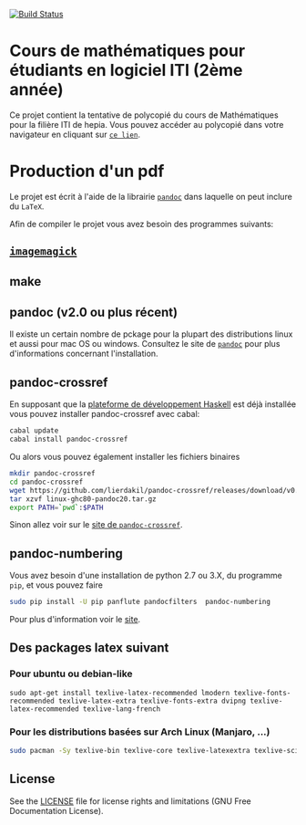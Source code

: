 [![Build Status](https://travis-ci.org/mathintro/linearalgebra.svg?branch=master)](https://travis-ci.org/mathintro/linearalgebra)

# Cours de mathématiques pour étudiants en logiciel ITI (2ème année)

Ce projet contient la tentative de polycopié du cours de Mathématiques pour la filière ITI de hepia. Vous pouvez accéder au polycopié dans votre navigateur en cliquant sur [`ce lien`](https://mathintro.github.io/deuxieme_logiciel/). 

# Production d'un pdf

Le projet est écrit à l'aide de la librairie [`pandoc`](https://pandoc.org/installing.html) dans laquelle on peut inclure du `LaTeX`. 

Afin de compiler le projet vous avez besoin des programmes suivants:

## [`imagemagick`](http://www.imagemagick.org/script/index.php)

## make

## pandoc (v2.0 ou plus récent)

Il existe un certain nombre de pckage pour la plupart des distributions linux et aussi pour mac OS ou windows. Consultez le site de [`pandoc`](https://pandoc.org/installing.html) pour plus d'informations concernant l'installation.

## pandoc-crossref 

En supposant que la [plateforme de développement Haskell](http://hackage.haskell.org/platform/) est déjà installée vous pouvez installer pandoc-crossref avec cabal:

``` bash
cabal update
cabal install pandoc-crossref
```

Ou alors vous pouvez également installer les fichiers binaires
```bash
mkdir pandoc-crossref
cd pandoc-crossref
wget https://github.com/lierdakil/pandoc-crossref/releases/download/v0.3.0.1/linux-ghc80-pandoc20.tar.gz
tar xzvf linux-ghc80-pandoc20.tar.gz
export PATH=`pwd`:$PATH
```

Sinon allez voir sur le [site de `pandoc-crossref`](https://github.com/lierdakil/pandoc-crossref).
	
## pandoc-numbering

Vous avez besoin d'une installation de python 2.7 ou 3.X, du programme `pip`, et vous pouvez faire

``` bash
sudo pip install -U pip panflute pandocfilters  pandoc-numbering
```

Pour plus d'information voir le [site](https://pypi.python.org/pypi/pandoc-numbering).

## Des packages latex suivant 

### Pour ubuntu ou debian-like

```sudo apt-get install texlive-latex-recommended lmodern texlive-fonts-recommended texlive-latex-extra texlive-fonts-extra dvipng texlive-latex-recommended texlive-lang-french```

### Pour les distributions basées sur Arch Linux (Manjaro, ...)

```bash
sudo pacman -Sy texlive-bin texlive-core texlive-latexextra texlive-science texlive-fontsextra texlive-formatsextra
```

## License

See the [LICENSE](LICENSE.md) file for license rights and limitations (GNU Free Documentation License).